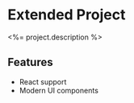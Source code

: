 # Extended Project

<%= project.description %>

## Features

- React support
- Modern UI components

